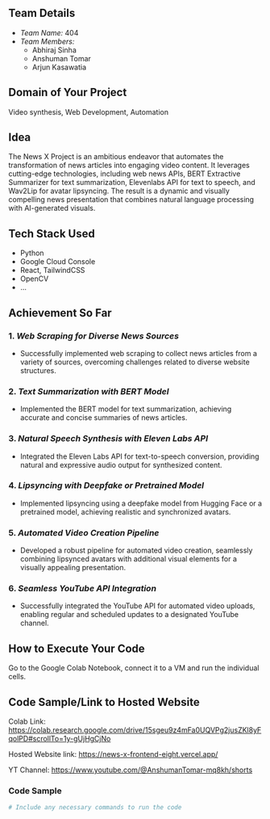 ## Team Details

- _Team Name:_ 404
- _Team Members:_
  - Abhiraj Sinha
  - Anshuman Tomar
  - Arjun Kasawatia

## Domain of Your Project

Video synthesis, Web Development, Automation

## Idea

The News X Project is an ambitious endeavor that automates the transformation of news articles into engaging video content. It leverages cutting-edge technologies, including web news APIs, BERT Extractive Summarizer for text summarization, Elevenlabs API for text to speech, and Wav2Lip for avatar lipsyncing. The result is a dynamic and visually compelling news presentation that combines natural language processing with AI-generated visuals.

## Tech Stack Used

- Python
- Google Cloud Console
- React, TailwindCSS
- OpenCV
- ...

## Achievement So Far

### 1. _Web Scraping for Diverse News Sources_

- Successfully implemented web scraping to collect news articles from a variety of sources, overcoming challenges related to diverse website structures.

### 2. _Text Summarization with BERT Model_

- Implemented the BERT model for text summarization, achieving accurate and concise summaries of news articles.

### 3. _Natural Speech Synthesis with Eleven Labs API_

- Integrated the Eleven Labs API for text-to-speech conversion, providing natural and expressive audio output for synthesized content.

### 4. _Lipsyncing with Deepfake or Pretrained Model_

- Implemented lipsyncing using a deepfake model from Hugging Face or a pretrained model, achieving realistic and synchronized avatars.

### 5. _Automated Video Creation Pipeline_

- Developed a robust pipeline for automated video creation, seamlessly combining lipsynced avatars with additional visual elements for a visually appealing presentation.

### 6. _Seamless YouTube API Integration_

- Successfully integrated the YouTube API for automated video uploads, enabling regular and scheduled updates to a designated YouTube channel.

## How to Execute Your Code

Go to the Google Colab Notebook, connect it to a VM and run the individual cells.

## Code Sample/Link to Hosted Website

Colab Link: https://colab.research.google.com/drive/15sgeu9z4mFa0UQVPg2jusZKl8yFqolPD#scrollTo=1y-gUjHgCjNo

Hosted Website link: https://news-x-frontend-eight.vercel.app/

YT Channel: https://www.youtube.com/@AnshumanTomar-mq8kh/shorts

### Code Sample

```bash
# Include any necessary commands to run the code
```
